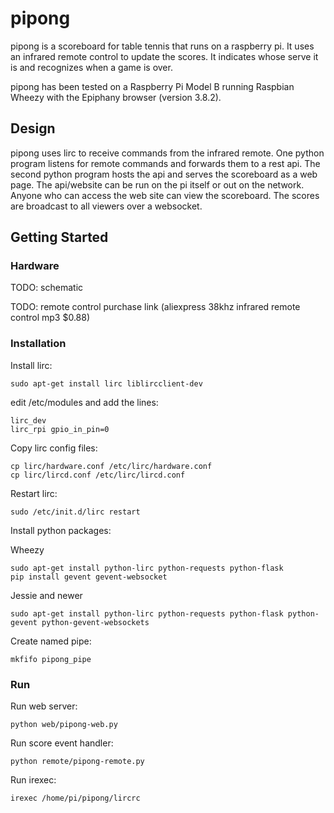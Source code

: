 # pipong

pipong is a scoreboard for table tennis that runs on a raspberry pi. It uses an infrared remote control to update the scores. It indicates whose serve it is and recognizes when a game is over.

pipong has been tested on a Raspberry Pi Model B running Raspbian Wheezy with the Epiphany browser (version 3.8.2).

## Design

pipong uses lirc to receive commands from the infrared remote. One python program listens for remote commands and forwards them to a rest api. The second python program hosts the api and serves the scoreboard as a web page. The api/website can be run on the pi itself or out on the network. Anyone who can access the web site can view the scoreboard. The scores are broadcast to all viewers over a websocket.

## Getting Started

### Hardware

  TODO: schematic

  TODO: remote control purchase link (aliexpress 38khz infrared remote control mp3 $0.88)

### Installation

Install lirc:

```
sudo apt-get install lirc liblircclient-dev
```

edit /etc/modules and add the lines:

```
lirc_dev
lirc_rpi gpio_in_pin=0
```

Copy lirc config files:

```
cp lirc/hardware.conf /etc/lirc/hardware.conf
cp lirc/lircd.conf /etc/lirc/lircd.conf
```

Restart lirc:

```
sudo /etc/init.d/lirc restart
```

Install python packages:

Wheezy

```
sudo apt-get install python-lirc python-requests python-flask
pip install gevent gevent-websocket
```

Jessie and newer

```
sudo apt-get install python-lirc python-requests python-flask python-gevent python-gevent-websockets
```

Create named pipe:

```
mkfifo pipong_pipe
```

### Run

Run web server:

```
python web/pipong-web.py
```

Run score event handler:

```
python remote/pipong-remote.py
```

Run irexec:

```
irexec /home/pi/pipong/lircrc
```

